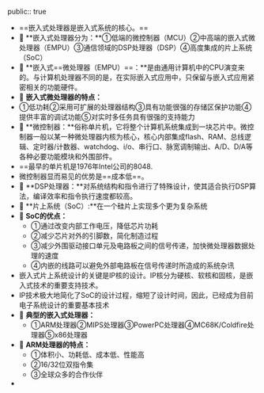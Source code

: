 public:: true

- ==嵌入式处理器是嵌入式系统的核心。==
- 🔵 **嵌入式处理器分为：**①低端的微控制器（MCU）②中高端的嵌入式微处理器（EMPU）③通信领域的DSP处理器（DSP）④高度集成的片上系统（SoC）
- 🔵 **嵌入式==微处理器（EMPU）==：**是由通用计算机中的CPU演变来的。与计算机处理器不同的是，在实际嵌入式应用中，只保留与嵌入式应用紧密相关的功能硬件。
- 🔵 **嵌入式微处理器的特点：**
- ①低功耗②采用可扩展的处理器结构③具有功能很强的存储区保护功能④提供丰富的调试功能⑤对实时多任务具有很强的支持能力
- 🔵 **微控制器：**俗称单片机，它将整个计算机系统集成到一块芯片中。微控制器一般以某一种微处理器内核为核心，核心内部集成flash、RAM、总线逻辑、定时器/计数器、watchdog、i/o、串行口、脉宽调制输出、A/D、D/A等各种必要功能模块和外围部件。
- ==最早的单片机是1976年Intel公司的8048.
- 微控制器显而易见的优势是==成本低==。
- 🔵 **DSP处理器：**对系统结构和指令进行了特殊设计，使其适合执行DSP算法，编译效率和指令执行速度都较高。
- 🔵 **片上系统（SoC）:**在一个硅片上实现多个更为复杂系统
- 🔵 **SoC的优点：**
	- ①通过改变内部工作电压，降低芯片功耗
	- ②减少芯片对外的引脚数，简化制造过程
	- ③减少外围驱动接口单元及电路板之间的信号传递，加快微处理器数据处理的速度
	- ④内嵌的线路可以避免外部电路板在信号传递时所造成的系统杂讯
- 嵌入式片上系统设计的关键是IP核的设计。IP核分为硬核、软核和固核，是嵌入式技术的重要支持技术。
- IP技术极大地简化了SoC的设计过程，缩短了设计时间，因此，已经成为目前电子系统设计的重要基本技术
- 🔵 **典型的嵌入式处理器：**
	- ①ARM处理器②MIPS处理器③PowerPC处理器④MC68K/Coldfire处理器⑤x86处理器
- 🔵 **ARM处理器的特点：**
	- ①体积小、功耗低、成本低、性能高
	- ②16/32位双指令集
	- ③全球众多的合作伙伴
-